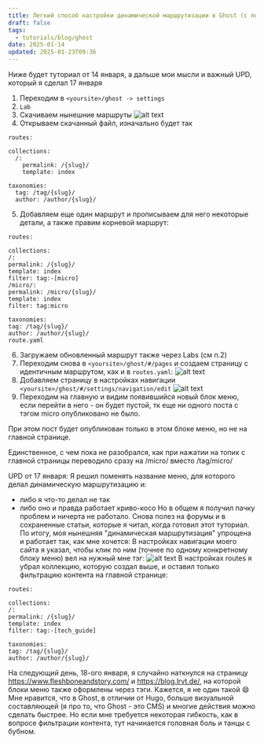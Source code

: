 ```yaml
---
title: Легкий способ настройки динамической маршрутизации в Ghost (с помощью тэгов)
draft: false
tags:
  - tutorials/blog/ghost
date: 2025-01-14
updated: 2025-01-23T09:36
---
```


Ниже будет туториал от 14 января, а дальше мои мысли и важный UPD, который я сделал 17 января

1. Переходим в `<yoursite>/ghost -> settings`
2. `Lab`
3. Скачиваем нынешние маршруты
   ![alt text](image-1.png)
4. Открываем скачанный файл, изначально будет так

```
routes:

collections:
  /:
    permalink: /{slug}/
    template: index

taxonomies:
  tag: /tag/{slug}/
  author: /author/{slug}/
```

5. Добавляем еще один маршрут и прописываем для него некоторые детали, а также правим корневой маршрут:

```
routes:

collections:
/:
permalink: /{slug}/
template: index
filter: tag:-[micro]
/micro/:
permalink: /micro/{slug}/
template: index
filter: tag:micro

taxonomies:
tag: /tag/{slug}/
author: /author/{slug}/
route.yaml
```

6. Загружаем обновленный маршрут также через Labs (см п.2)
7. Переходим снова в `<yoursite>/ghost/#/pages` и создаем страницу с идентичным маршрутом, как и в `routes.yaml`:
   ![alt text](image-2.png)
8. Добавляем страницу в настройках навигации `<yoursite>/ghost/#/settings/navigation/edit`
   ![alt text](image-3.png)
9. Переходим на главную и видим появившийся новый блок меню, если перейти в него - он будет пустой, тк еще ни одного поста с тэгом micro опубликовано не было.

При этом пост будет опубликован только в этом блоке меню, но не на главной странице.

Единственное, с чем пока не разобрался, как при нажатии на топик с главной страницы переводило сразу на <yoursite>/micro/ вместо <yoursite>/tag/micro/

UPD от 17 января:
Я решил поменять название меню, для которого делал динамическую маршрутизацию и:

- либо я что-то делал не так
- либо оно и правда работает криво-косо
  Но в общем я получил пачку проблем и ничерта не работало. Снова полез на форумы и в сохраненные статьи, которые я читал, когда готовил этот туториал.
  По итогу, моя нынешняя "динамическая маршрутизация" упрощена и работает так, как мне хочется:
  В настройках навигации моего сайта я указал, чтобы клик по ним (точнее по одному конкретному блоку меню) вел на нужный мне тэг:
  ![alt text](image-4.png)
  В настройках routes я убрал коллекцию, которую создал выше, и оставил только фильтрацию контента на главной странице:

```
routes:

collections:
/:
permalink: /{slug}/
template: index
filter: tag:-[tech_guide]

taxonomies:
tag: /tag/{slug}/
author: /author/{slug}/
```

На следующий день, 18-ого января, я случайно наткнулся на страницу https://www.fleshboneandstory.com/ и https://blog.lrvt.de/, на которой блоки меню также оформлены через тэги. Кажется, я не один такой 😄
Мне нравится, что в Ghost, в отличии от Hugo, больше визуальной составляющей (я про то, что Ghost - это CMS) и многие действия можно сделать быстрее. Но если мне требуется некоторая гибкость, как в вопросе фильтрации контента, тут начинается головная боль и танцы с бубном.
